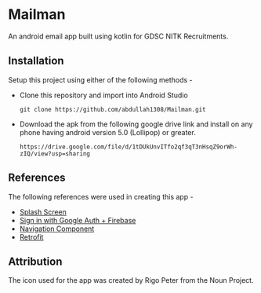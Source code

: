 # Mailman
An android email app built using kotlin for GDSC NITK Recruitments.

## Installation
Setup this project using either of the following methods -
 - Clone this repository and import into Android Studio
 
    `git clone https://github.com/abdullah1308/Mailman.git`
    
 - Download the apk from the following google drive link and install on any phone having android version 5.0 (Lollipop) or greater.
 
    `https://drive.google.com/file/d/1tDUkUnvITfo2qf3qT3nHsqZ9orWh-zIQ/view?usp=sharing`

## References

The following references were used in creating this app -

 - [Splash Screen](https://youtu.be/Q0gRqbtFLcw)
 - [Sign in with Google Auth + Firebase](https://youtu.be/-tCIsI7aZGk)
- [Navigation Component](https://youtu.be/DI0NIk-7cz8)
 - [Retrofit](https://youtu.be/sBCE_hOFnQU)

## Attribution
The icon used for the app was created by Rigo Peter from the Noun Project. 
